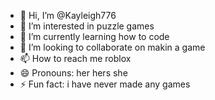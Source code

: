 - 👋 Hi, I’m @Kayleigh776
- 👀 I’m interested in puzzle games
- 🌱 I’m currently learning how to code
- 💞️ I’m looking to collaborate on makin a game 
- 📫 How to reach me roblox
- 😄 Pronouns: her hers she
- ⚡ Fun fact: i have never made any games

<!---
Kayleigh776/Kayleigh776 is a ✨ special ✨ repository because its `README.md` (this file) appears on your GitHub profile.
You can click the Preview link to take a look at your changes.
--->
